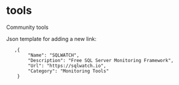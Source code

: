 # tools
Community tools

Json template for adding a new link:

```
   ,{
        "Name": "SQLWATCH",
        "Description": "Free SQL Server Monitoring Framework",
        "Url": "https://sqlwatch.io",
        "Category": "Monitoring Tools"
    }
``` 
